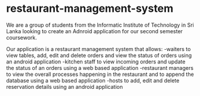 # restaurant-management-system

We are a group of students from the Informatic Institute of Technology in Sri Lanka looking to create an Adnroid application for our second semester coursework.

Our application is a restaurant management system that allows:
  -waiters to view tables, add, edit and delete orders and view the status of orders using an android application
  -kitchen staff to view incoming orders and update the status of an orders using a web based application
  -restaurant managers to view the overall processes happening in the restaurant and to append the database using a web based       application
  -hosts to add, edit and delete reservation details using an android application 


